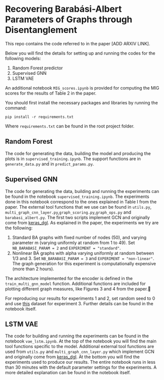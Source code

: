 # Recovering Barabási-Albert Parameters of Graphs through Disentanglement

This repo contains the code referred to in the paper [ADD ARXIV LINK].

Below you will find the details for setting up and running the codes for the following 
models:

1. Random Forest predictor 
2. Supervised GNN
3. LSTM VAE

An additional notebook `MIG_scores.ipynb` is provided for computing the MIG scores for the results of Table 2 in the paper.

You should first install the necessary packages and libraries 
by running the command:

`pip install -r requirements.txt`

Where `requirements.txt` can be found in the root project folder.  

## Random Forest 

The code for generating the data, building the model and producing the plots is in `supervised_training.ipynb`. The support functions are in `generate_data.py` and in  `predict_params.py`. 

## Supervised GNN

The code for generating the data, building and running the experiments can be found in the notebook
`supervised_training.ipynb`. The experiments done in this notebook correspond to the ones explained in Table I from the paper. The external tool functions that we use can be found in  `utils.py`, `multi_graph_cnn_layer.py`,`graph_scoring.py`,`graph_ops.py` and `barabasi_albert.py`. The first two scripts implement GCN and originally come from [keras_dgl](https://github.com/vermaMachineLearning/keras-deep-graph-learning).  As explained in the paper, the experiments we try are the following:


1. Standard BA graphs with fixed number of nodes (50), and varying parameter m (varying uniformly at random from 1 to 49). Set `NB_BARABASI_PARAM = 2` and `EXPERIMENT = "standard"`.
2. Nonlinear BA graphs with alpha varying uniformly at random between 1/3 and 3. Set `NB_BARABASI_PARAM = 3` and `EXPERIMENT = "non-linear"`. The graph generation for this experiment is computationally expensive (more than 2 hours).

The architecture implemented for the encoder is defined in the `train_multi_gnn_model` function. Additional functions are included for plotting different graph measures, like Figures 3 and 4 from the paper.

For reproducing our results for experiments 1 and 2, set random seed to 0 and use [this](https://drive.google.com/drive/folders/1pTRsN76DZQ0JoqRvgW-s6RBiz19ngquj) dataset for experiment 3. Further details can be found in the notebook itself.

## LSTM VAE

The code for building and running the experiments can be found in the notebook
`vae_lstm.ipynb`. At the top of the notebook you will find the main tool
functions specific to the model. Additional external tool functions are used from 
`utils.py` and `multi_graph_cnn_layer.py` which implement GCN and originally come 
from [keras_dgl](https://github.com/vermaMachineLearning/keras-deep-graph-learning). 
At the bottom you will find the experiments used to produce our results. The entire
notebook runs in less than 30 minutes with the default parameter 
settings for the experiments. A more detailed explanation can be found in the notebook itself. 

